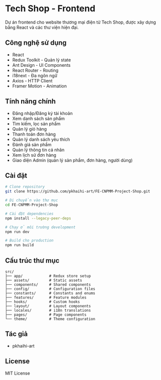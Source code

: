 # Tech Shop - Frontend

Dự án frontend cho website thương mại điện tử Tech Shop, được xây dựng bằng React và các thư viện hiện đại.

## Công nghệ sử dụng

- React 
- Redux Toolkit - Quản lý state
- Ant Design - UI Components
- React Router - Routing
- i18next - Đa ngôn ngữ
- Axios - HTTP Client
- Framer Motion - Animation

## Tính năng chính

- Đăng nhập/Đăng ký tài khoản
- Xem danh sách sản phẩm 
- Tìm kiếm, lọc sản phẩm
- Quản lý giỏ hàng
- Thanh toán đơn hàng
- Quản lý danh sách yêu thích
- Đánh giá sản phẩm
- Quản lý thông tin cá nhân
- Xem lịch sử đơn hàng
- Giao diện Admin (quản lý sản phẩm, đơn hàng, người dùng)

## Cài đặt

```bash
# Clone repository
git clone https://github.com/pkhaihi-art/FE-CNPMM-Project-Shop.git

# Di chuyển vào thư mục
cd FE-CNPMM-Project-Shop

# Cài đặt dependencies
npm install --legacy-peer-deps

# Chạy ở môi trường development
npm run dev

# Build cho production
npm run build
```

## Cấu trúc thư mục

```
src/
├── app/            # Redux store setup
├── assets/         # Static assets
├── components/     # Shared components
├── config/         # Configuration files
├── constants/      # Constants and enums
├── features/       # Feature modules
├── hooks/          # Custom hooks
├── layout/         # Layout components
├── locales/        # i18n translations
├── pages/          # Page components
└── theme/          # Theme configuration
```

## Tác giả

- pkhaihi-art

## License

MIT License
